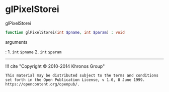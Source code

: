 # glPixelStorei
glPixelStorei

```php
function glPixelStorei(int $pname, int $param) : void
```

arguments

:    1. `int` `$pname` 
    2. `int` `$param` 

---
     

!!! cite "Copyright © 2010-2014 Khronos Group"

    This material may be distributed subject to the terms and conditions set forth in the Open Publication License, v 1.0, 8 June 1999. https://opencontent.org/openpub/.